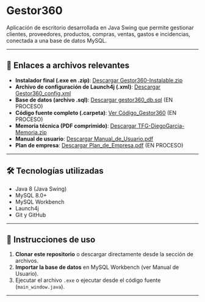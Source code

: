 # Gestor360

Aplicación de escritorio desarrollada en Java Swing que permite gestionar clientes, proveedores, productos, compras, ventas, gastos e incidencias, conectada a una base de datos MySQL.

---

## 📂 Enlaces a archivos relevantes

- **Instalador final (.exe en .zip)**: [Descargar Gestor360-Instalable.zip](https://github.com/DemoNonStop/Gestor360_Archivos/blob/main/Gestor360-Instalable.zip)
- **Archivo de configuración de Launch4j (.xml)**: [Descargar Gestor360_config.xml](https://github.com/DemoNonStop/Gestor360_Archivos/blob/main/Gestor360_config.xml)
- **Base de datos (archivo .sql)**: [Descargar gestor360_db.sql](https://github.com/DemoNonStop/Gestor360_Archivos/blob/main/gestor360_db.sql) (EN PROCESO)
- **Código fuente completo (.carpeta)**: [Ver Código_Gestor360](https://github.com/DemoNonStop/Gestor360_Archivos/tree/main/Codigo_Gestor360) (EN PROCESO)
- **Memoria técnica (PDF comprimido)**: [Descargar TFG-DiegoGarcia-Memoria.zip](https://github.com/DemoNonStop/Gestor360_Archivos/blob/main/TFG-DiegoGarcia-Memoria.zip)
- **Manual de usuario**: [Descargar Manual_de_Usuario.pdf](https://github.com/DemoNonStop/Gestor360_Archivos/blob/main/Manual_de_Usuario.pdf)
- **Plan de empresa**: [Descargar Plan_de_Empresa.pdf](https://github.com/DemoNonStop/Gestor360_Archivos/blob/main/Plan_de_Empresa.pdf) (EN PROCESO)

---

## 🛠️ Tecnologías utilizadas

- Java 8 (Java Swing)
- MySQL 8.0+
- MySQL Workbench
- Launch4j
- Git y GitHub

---

## 🚀 Instrucciones de uso

1. **Clonar este repositorio** o descargar directamente desde la sección de archivos.
2. **Importar la base de datos** en MySQL Workbench (ver Manual de Usuario).
3. Ejecutar el archivo `.exe` o ejecutar desde el código fuente (`main_window.java`).

---
